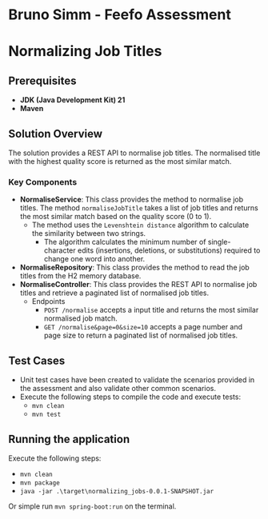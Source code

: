 # Bruno Simm - Feefo Assessment

# Normalizing Job Titles

## Prerequisites

- **JDK (Java Development Kit) 21**
- **Maven**

## Solution Overview

The solution provides a REST API to normalise job titles. The normalised title with the highest quality
score is returned as the most similar match.

### Key Components

- **NormaliseService**: This class provides the method to normalise job titles. The method `normaliseJobTitle` takes a
  list of job titles and returns the most similar match based on the quality score (0 to 1).
  - The method uses the `Levenshtein distance` algorithm to calculate the similarity between two strings.
    - The algorithm calculates the minimum number of single-character edits (insertions, deletions, or substitutions)
      required to change one word into another.
- **NormaliseRepository**: This class provides the method to read the job titles from the H2 memory database.
- **NormaliseController**: This class provides the REST API to normalise job titles and retrieve a paginated list of normalised job titles.
  - Endpoints
    - `POST /normalise` accepts a input title and returns the most similar normalised job match.
    - `GET /normalise&page=0&size=10` accepts a page number and page size to return a paginated list of normalised job titles.

## Test Cases

- Unit test cases have been created to validate the scenarios provided in the assessment and also validate other common
  scenarios.
- Execute the following steps to compile the code and execute tests:
    - `mvn clean`
    - `mvn test`

## Running the application

Execute the following steps:
- `mvn clean`
- `mvn package`
- `java -jar .\target\normalizing_jobs-0.0.1-SNAPSHOT.jar`

Or simple run `mvn spring-boot:run` on the terminal.